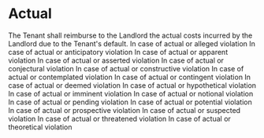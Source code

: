 # Actual

The Tenant shall reimburse to the Landlord the actual costs incurred by the Landlord due to the Tenant's default.
In case of actual or alleged violation
In case of actual or anticipatory violation
In case of actual or apparent violation
In case of actual or asserted violation
In case of actual or conjectural violation
In case of actual or constructive violation
In case of actual or contemplated violation
In case of actual or contingent violation
In case of actual or deemed violation
In case of actual or hypothetical violation
In case of actual or imminent violation
In case of actual or notional violation
In case of actual or pending violation
In case of actual or potential violation
In case of actual or prospective violation
In case of actual or suspected violation
In case of actual or threatened violation
In case of actual or theoretical violation